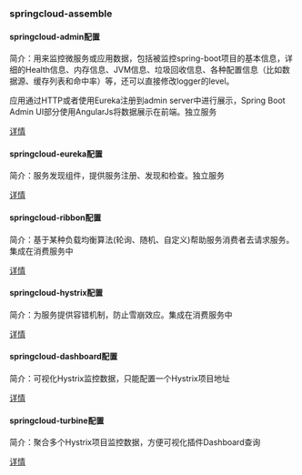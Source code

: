 ### springcloud-assemble
#### springcloud-admin配置
简介：用来监控微服务或应用数据，包括被监控spring-boot项目的基本信息，详细的Health信息、内存信息、JVM信息、垃圾回收信息、各种配置信息（比如数据源、缓存列表和命中率）等，还可以直接修改logger的level。

应用通过HTTP或者使用Eureka注册到admin server中进行展示，Spring Boot Admin UI部分使用AngularJs将数据展示在前端。独立服务

[详情](/springcloud-admin/Admin-desc.md)
#### springcloud-eureka配置
简介：服务发现组件，提供服务注册、发现和检查。独立服务

[详情](/springcloud-eureka-server/Eureka-desc.md)
#### springcloud-ribbon配置
简介：基于某种负载均衡算法(轮询、随机、自定义)帮助服务消费者去请求服务。集成在消费服务中

[详情](/springcloud-simple-customer-ribbon/Ribbon-desc.md)
#### springcloud-hystrix配置
简介：为服务提供容错机制，防止雪崩效应。集成在消费服务中

[详情](/springcloud-simple-customer-hystrix/Hystrix-desc.md)
#### springcloud-dashboard配置
简介：可视化Hystrix监控数据，只能配置一个Hystrix项目地址

[详情](/springcloud-simple-customer-hystrix-dashboard/Dashboard-desc.md)
#### springcloud-turbine配置
简介：聚合多个Hystrix项目监控数据，方便可视化插件Dashboard查询

[详情](/springcloud-hystrix-turbine/Turbine-desc.md)